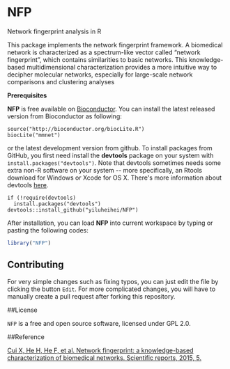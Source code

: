 # NFP
Network fingerprint analysis in R

This package implements the network fingerprint framework. A biomedical network is characterized as a spectrum-like vector called “network fingerprint”, which contains similarities to basic networks. This knowledge-based multidimensional characterization provides a more intuitive way to decipher molecular networks, especially for large-scale network comparisons and clustering analyses

**Prerequisites**

**NFP** is free available on [Bioconductor](www.bioconductor.org). You can 
install the latest released version from Bioconductor as following:

```{r,eval=FALSE} 
source("http://bioconductor.org/biocLite.R")
biocLite("mmnet")
```

or the latest development version from github. To install packages from GitHub,
you first need install the **devtools** package on your system with 
`install.packages("devtools")`. Note that devtools sometimes needs some 
extra non-R software on your system -- more specifically, an Rtools download for
Windows or Xcode for OS X. There's more information about devtools
[here](https://github.com/hadley/devtools).
  
```{r,eval=FALSE} 
if (!require(devtools) 
  install.packages("devtools") 
devtools::install_github("yiluheihei/NFP") 
```


After installation, you can load **NFP** into current workspace by typing or pasting the following codes:

 ```R
library("NFP")
 ```
## Contributing

For very simple changes such as fixing typos, you can just edit the file by clicking the button `Edit`. 
For more complicated changes, you will have to manually create a pull request after forking this repository.
 
##License

`NFP` is a free and open source software, licensed under GPL 2.0.

##Reference

[Cui X, He H, He F, et al. Network fingerprint: a knowledge-based characterization of biomedical networks. Scientific reports, 2015, 5.](http://www.nature.com/articles/srep13286)

